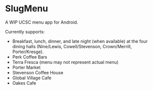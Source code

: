 # SlugMenu

A WIP UCSC menu app for Android.

Currently supports:
- Breakfast, lunch, dinner, and late night (when available) at the four dining halls (Nine/Lewis, Cowell/Stevenson, Crown/Merrill, Porter/Kresge).
- Perk Coffee Bars
- Terra Fresca (menu may not represent actual menu)
- Porter Market
- Stevenson Coffee House
- Global Village Cafe
- Oakes Cafe 
